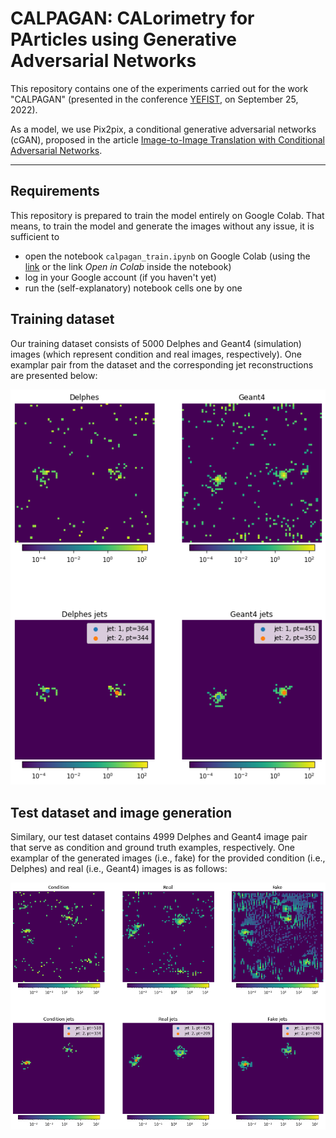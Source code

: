 # CALPAGAN: CALorimetry for PArticles using Generative Adversarial Networks

This repository contains one of the experiments carried out for the work "CALPAGAN" (presented in the conference [YEFIST](http://www.yefist.org/), on  September 25, 2022).

As a model, we use Pix2pix, a conditional generative adversarial networks (cGAN), proposed in the article [Image-to-Image Translation with Conditional Adversarial Networks](https://arxiv.org/abs/1611.07004).

---

## Requirements

This repository is prepared to train the model entirely on Google Colab. That means, to train the model and generate the images without any issue, it is sufficient to

- open the notebook `calpagan_train.ipynb` on Google Colab (using the [link](https://colab.research.google.com/github/byrkbrk/calpagan-experiment/blob/main/calpagan_train.ipynb) or the link *Open in Colab* inside the notebook)
- log in your Google account (if you haven't yet)
- run the (self-explanatory) notebook cells one by one

## Training dataset

Our training dataset consists of 5000 Delphes and Geant4 (simulation) images (which represent condition and real images, respectively). One examplar pair from the dataset and the corresponding jet reconstructions are presented below:

![delphes-geant4-jets](./images-for-readme/delphes-geant4-jets.png)

## Test dataset and image generation

Similary, our test dataset contains 4999 Delphes and Geant4 image pair that serve as condition and ground truth examples, respectively. One examplar of the generated images (i.e., fake) for the provided condition (i.e., Delphes) and real (i.e., Geant4) images is as follows:

![condition-real-fake](./images-for-readme/condition-real-fake.png)
